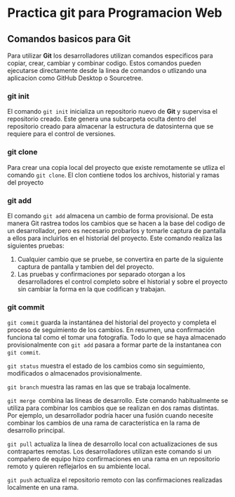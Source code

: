 # Practica git para Programacion Web

## Comandos basicos para Git

Para utilizar **Git** los desarrolladores utilizan comandos especificos para copiar, crear, cambiar y combinar codigo. 
Estos comandos pueden ejecutarse directamente desde la linea de comandos o utlizando una aplicacion como GitHub Desktop 
o Sourcetree.

### git init

El comando `git init` inicializa un repositorio nuevo de **Git** y supervisa el repositorio creado.
Este genera una subcarpeta oculta dentro del repositorio creado para almacenar la estructura de datosinterna que se 
requiere para el control de versiones.

### git clone

Para crear una copia local del proyecto que existe remotamente se utliza el comando `git clone`. El clon contiene
todos los archivos, historial y ramas del proyecto

### git add

El comando `git add` almacena un cambio de forma provisional. De esta manera Git rastrea todos los cambios que se
hacen a la base del codigo de un desarrollador, pero es necesario probarlos y tomarle captura de pantalla a ellos
para incluirlos en el historial del proyecto. Este comando realiza las siguientes pruebas:

1. Cualquier cambio que se pruebe, se convertira en parte de la siguiente captura de pantalla y tambien del
   del proyecto.
2. Las pruebas y confirmaciones por separado otorgan a los desarrolladores el control completo sobre el historial
   y sobre el proyecto sin cambiar la forma en la que codifican y trabajan.

### git commit

`git commit` guarda la instantánea del historial del proyecto y completa el proceso de seguimiento de los cambios.
En resumen, una confirmación funciona tal como el tomar una fotografía. Todo lo que se haya almacenado 
provisionalmente con `git add` pasara a formar parte de la instantanea con `git commit`.

`git status` muestra el estado de los cambios como sin seguimiento, modificados o almacenados provisionalmente.

`git branch` muestra las ramas en las que se trabaja localmente.

`git merge `combina las líneas de desarrollo. Este comando habitualmente se utiliza para combinar los cambios que se realizan en dos ramas distintas. Por ejemplo, un desarrollador podría hacer una fusión cuando necesite combinar los cambios de una rama de característica en la rama de desarrollo principal.

`git pull` actualiza la línea de desarrollo local con actualizaciones de sus contrapartes remotas. Los desarrolladores utilizan este comando si un compañero de equipo hizo confirmaciones en una rama en un repositorio remoto y quieren reflejarlos en su ambiente local.

`git push` actualiza el repositorio remoto con las confirmaciones realizadas localmente en una rama.
